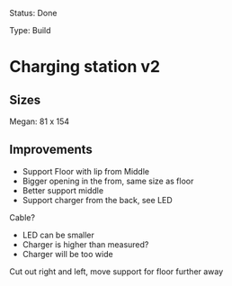 Status: Done

Type: Build

# Charging station v2

## Sizes

Megan: 81 x 154

## Improvements

- Support Floor with lip from Middle
- Bigger opening in the from, same size as floor
- Better support middle
- Support charger from the back, see LED

Cable?

- LED can be smaller
- Charger is higher than measured?
- Charger will be too wide

Cut out right and left, move support for floor further away



